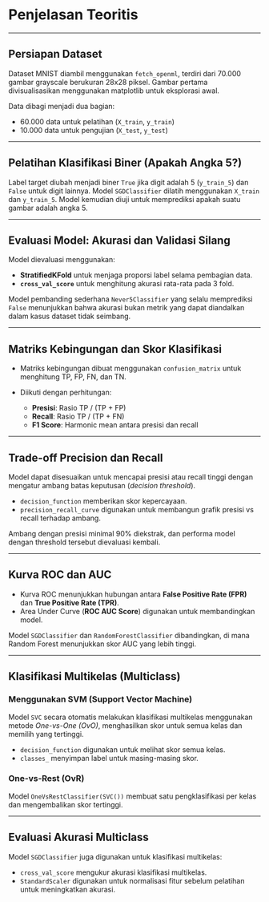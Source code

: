 # Penjelasan Teoritis

---

## Persiapan Dataset

Dataset MNIST diambil menggunakan `fetch_openml`, terdiri dari 70.000 gambar grayscale berukuran 28x28 piksel. Gambar pertama divisualisasikan menggunakan matplotlib untuk eksplorasi awal.

Data dibagi menjadi dua bagian:

* 60.000 data untuk pelatihan (`X_train`, `y_train`)
* 10.000 data untuk pengujian (`X_test`, `y_test`)

---

## Pelatihan Klasifikasi Biner (Apakah Angka 5?)

Label target diubah menjadi biner `True` jika digit adalah 5 (`y_train_5`) dan `False` untuk digit lainnya. Model `SGDClassifier` dilatih menggunakan `X_train` dan `y_train_5`. Model kemudian diuji untuk memprediksi apakah suatu gambar adalah angka 5.

---

## Evaluasi Model: Akurasi dan Validasi Silang

Model dievaluasi menggunakan:

* **StratifiedKFold** untuk menjaga proporsi label selama pembagian data.
* **`cross_val_score`** untuk menghitung akurasi rata-rata pada 3 fold.

Model pembanding sederhana `Never5Classifier` yang selalu memprediksi `False` menunjukkan bahwa akurasi bukan metrik yang dapat diandalkan dalam kasus dataset tidak seimbang.

---

## Matriks Kebingungan dan Skor Klasifikasi

* Matriks kebingungan dibuat menggunakan `confusion_matrix` untuk menghitung TP, FP, FN, dan TN.
* Diikuti dengan perhitungan:

  * **Presisi**: Rasio TP / (TP + FP)
  * **Recall**: Rasio TP / (TP + FN)
  * **F1 Score**: Harmonic mean antara presisi dan recall

---

## Trade-off Precision dan Recall

Model dapat disesuaikan untuk mencapai presisi atau recall tinggi dengan mengatur ambang batas keputusan (*decision threshold*).

* `decision_function` memberikan skor kepercayaan.
* `precision_recall_curve` digunakan untuk membangun grafik presisi vs recall terhadap ambang.

Ambang dengan presisi minimal 90% diekstrak, dan performa model dengan threshold tersebut dievaluasi kembali.

---

## Kurva ROC dan AUC

* Kurva ROC menunjukkan hubungan antara **False Positive Rate (FPR)** dan **True Positive Rate (TPR)**.
* Area Under Curve (**ROC AUC Score**) digunakan untuk membandingkan model.

Model `SGDClassifier` dan `RandomForestClassifier` dibandingkan, di mana Random Forest menunjukkan skor AUC yang lebih tinggi.

---

## Klasifikasi Multikelas (Multiclass)

### Menggunakan SVM (Support Vector Machine)

Model `SVC` secara otomatis melakukan klasifikasi multikelas menggunakan metode *One-vs-One (OvO)*, menghasilkan skor untuk semua kelas dan memilih yang tertinggi.

* `decision_function` digunakan untuk melihat skor semua kelas.
* `classes_` menyimpan label untuk masing-masing skor.

### One-vs-Rest (OvR)

Model `OneVsRestClassifier(SVC())` membuat satu pengklasifikasi per kelas dan mengembalikan skor tertinggi.

---

## Evaluasi Akurasi Multiclass

Model `SGDClassifier` juga digunakan untuk klasifikasi multikelas:

* `cross_val_score` mengukur akurasi klasifikasi multikelas.
* `StandardScaler` digunakan untuk normalisasi fitur sebelum pelatihan untuk meningkatkan akurasi.
